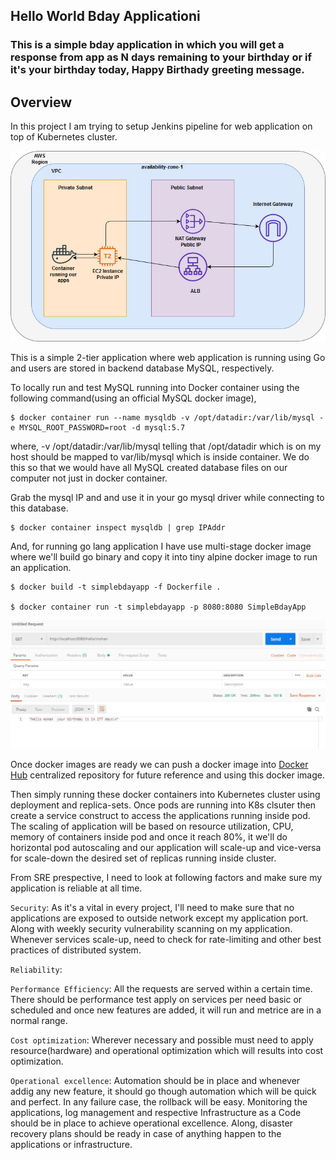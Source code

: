 ## Hello World Bday Applicationi

### This is a simple bday application in which you will get a response from app as N days remaining to your birthday or if it's your birthday today, Happy Birthady greeting message. 

## Overview

In this project I am trying to setup Jenkins pipeline for web application on top of Kubernetes cluster.

![Architecture diagram](images/architecture.jpg)

This is a simple 2-tier application where web application is running using Go and users are stored in backend database MySQL, respectively.

To locally run and test MySQL running into Docker container using the following command(using an official MySQL docker image), 

    $ docker container run --name mysqldb -v /opt/datadir:/var/lib/mysql -e MYSQL_ROOT_PASSWORD=root -d mysql:5.7

where, -v /opt/datadir:/var/lib/mysql telling that /opt/datadir which is on my host should be mapped to var/lib/mysql which is inside container. We do this so that we would have all MySQL created database files on our computer not just in docker container.

Grab the mysql IP and and use it in your go mysql driver while connecting to this database.

    $ docker container inspect mysqldb | grep IPAddr

And, for running go lang application I have use multi-stage docker image where we'll build go binary and copy it into tiny alpine docker image to run an application. 

    $ docker build -t simplebdayapp -f Dockerfile .

    $ docker container run -t simplebdayapp -p 8080:8080 SimpleBdayApp

![Result of the App ](images/Output.JPG)

Once docker images are ready we can push a docker image into [Docker Hub](https://hub.docker.com/) centralized repository for future reference and using this docker image.

Then simply running these docker containers into Kubernetes cluster using deployment and replica-sets. Once pods are running into K8s clsuter then create a service construct to access the applications running inside pod. The scaling of application will be based on resource utilization, CPU, memory of containers inside pod and once it reach 80%, it we'll do horizontal pod autoscaling and our application will scale-up and vice-versa for scale-down the desired set of replicas running inside cluster.

From SRE prespective, I need to look at following factors and make sure my application is reliable at all time.

`Security`: As it's a vital in every project, I'll need to make sure that no applications are exposed to outside network except my application port. Along with weekly security vulnerability scanning on my application. Whenever services scale-up, need to check for rate-limiting and other best practices of distributed system.

`Reliability`: 

`Performance Efficiency`: All the requests are served within a certain time. There should be performance test apply on services per need basic or scheduled and once new features are added, it will run and metrice are in a normal range.

`Cost optimization`: Wherever necessary and possible must need to apply resource(hardware) and operational optimization which will results into cost optimization.

`Operational excellence`: Automation should be in place and whenever addig any new feature, it should go though automation which will be quick and perfect. In any failure case, the rollback will be easy. Monitoring the applications, log management and respective Infrastructure as a Code should be in place to achieve operational excellence. Along, disaster recovery plans should be ready in case of anything happen to the applications or infrastructure.
